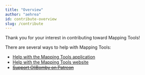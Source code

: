```yaml
---
title: "Overview"
author: "aehrea"
id: contribute-overview
slug: /contribute
---
```


Thank you for your interest in contributing toward Mapping Tools!

There are several ways to help with Mapping Tools:

- [Help with the Mapping Tools application](contribute/Client/contribute-mt-intro)
- [Help with the Mapping Tools website](contribute/Website/contribute-web-intro)
- ~~[Support OliBomby on Patreon](https://www.patreon.com/OliBomby)~~